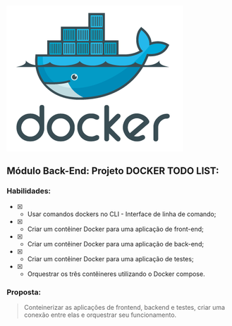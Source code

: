 ![](/homepage-docker-logo.png)
## Módulo Back-End: Projeto DOCKER TODO LIST:
### Habilidades:

- [x] - Usar comandos dockers no CLI - Interface de linha de comando;
- [x] - Criar um contêiner Docker para uma aplicação de front-end;
- [x] - Criar um contêiner Docker para uma aplicação de back-end;
- [x] - Criar um contêiner Docker para uma aplicação de testes;
- [x] - Orquestrar os três contêineres utilizando o Docker compose.

### Proposta:
> Conteinerizar as aplicações de frontend, backend e testes, criar uma conexão entre elas e orquestrar seu funcionamento.
